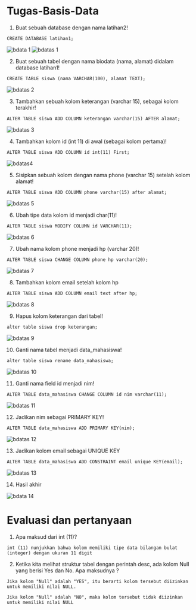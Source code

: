 # Tugas-Basis-Data

1. Buat sebuah database dengan nama latihan2!
``` 
CREATE DATABASE latihan1;
```
![bdata 1](https://user-images.githubusercontent.com/115356128/229334957-bac06184-b49b-4fd3-b0c4-f241e0881d68.png)
![bdatas 1](https://user-images.githubusercontent.com/115356128/229594312-acff43e8-3d15-43be-a38e-6b16341393c0.png)


2. Buat sebuah tabel dengan nama biodata (nama, alamat) didalam
database latihan1!
```
CREATE TABLE siswa (nama VARCHAR(100), alamat TEXT);
```
![bdatas 2](https://user-images.githubusercontent.com/115356128/229595191-3753c350-57ad-47ae-a877-d87314700bc2.png)


3. Tambahkan sebuah kolom keterangan (varchar 15), sebagai kolom
terakhir!
```
ALTER TABLE siswa ADD COLUMN keterangan varchar(15) AFTER alamat;
```
![bdatas 3](https://user-images.githubusercontent.com/115356128/229597145-eff6bd8e-3036-485a-8773-8aff59a7f55a.png)


4. Tambahkan kolom id (int 11) di awal (sebagai kolom pertama)!
```
ALTER TABLE siswa ADD COLUMN id int(11) First;
```
![bdatas4](https://user-images.githubusercontent.com/115356128/229598116-7598a5c7-a14a-4ff6-b503-039f6d140c1a.png)


5. Sisipkan sebuah kolom dengan nama phone (varchar 15) setelah
kolom alamat!
```
ALTER TABLE siswa ADD COLUMN phone varchar(15) after alamat;
```
![bdatas 5](https://user-images.githubusercontent.com/115356128/229598786-4eb06698-c012-4dd3-b0c7-e7c1ddf9c2c0.png)


6. Ubah tipe data kolom id menjadi char(11)!
```
ALTER TABLE siswa MODIFY COLUMN id VARCHAR(11);
```
![bdatas 6](https://user-images.githubusercontent.com/115356128/229599451-b87eaf7c-1875-4dd1-b90b-632e43b60803.png)


7. Ubah nama kolom phone menjadi hp (varchar 20)!
```
ALTER TABLE siswa CHANGE COLUMN phone hp varchar(20);
```
![bdatas 7](https://user-images.githubusercontent.com/115356128/229600016-7bedd0da-b4a6-47c9-a7ea-ccff74239c21.png)


8. Tambahkan kolom email setelah kolom hp
```
ALTER TABLE siswa ADD COLUMN email text after hp;
```
![bdatas 8](https://user-images.githubusercontent.com/115356128/229600459-677b3f99-2f8c-46dc-8c87-d88a4d4e80df.png)


9. Hapus kolom keterangan dari tabel!
```
alter table siswa drop keterangan;
```
![bdatas 9](https://user-images.githubusercontent.com/115356128/229600871-754a8080-c1b6-45c8-ab50-1f703d5fcd7e.png)


10. Ganti nama tabel menjadi data_mahasiswa!
```
alter table siswa rename data_mahasiswa;
```
![bdatas 10](https://user-images.githubusercontent.com/115356128/229601653-07aabf6a-03d2-4c0d-bc4c-2bb2997c8ac0.png)


11. Ganti nama field id menjadi nim!
```
ALTER TABLE data_mahasiswa CHANGE COLUMN id nim varchar(11);
```
![bdatas 11](https://user-images.githubusercontent.com/115356128/229602818-8f1dcfc4-8fc6-42af-a378-ce20fdfb9e73.png)


12. Jadikan nim sebagai PRIMARY KEY!
```
ALTER TABLE data_mahasiswa ADD PRIMARY KEY(nim);
```
![bdatas 12](https://user-images.githubusercontent.com/115356128/229603322-447124dd-198f-4a7f-930d-e765c5ef803e.png)


13. Jadikan kolom email sebagai UNIQUE KEY
```
ALTER TABLE data_mahasiswa ADD CONSTRAINT email unique KEY(email);
```
![bdatas 13](https://user-images.githubusercontent.com/115356128/229603650-d7cb191a-6229-46a3-af59-af1678a85361.png)


14. Hasil akhir

![bdata 14](https://user-images.githubusercontent.com/115356128/229335067-6f9423e3-aa30-4d59-8326-7fe6d6739f6e.png)


# Evaluasi dan pertanyaan
1. Apa maksud dari int (11)?
```
int (11) nunjukkan bahwa kolom memiliki tipe data bilangan bulat (integer) dengan ukuran 11 digit 
```

2. Ketika kita melihat struktur tabel dengan perintah desc, ada kolom Null yang
berisi Yes dan No. Apa maksudnya ?
```
Jika kolom "Null" adalah "YES", itu berarti kolom tersebut diizinkan untuk memiliki nilai NULL.

Jika kolom "Null" adalah "NO", maka kolom tersebut tidak diizinkan untuk memiliki nilai NULL
```
